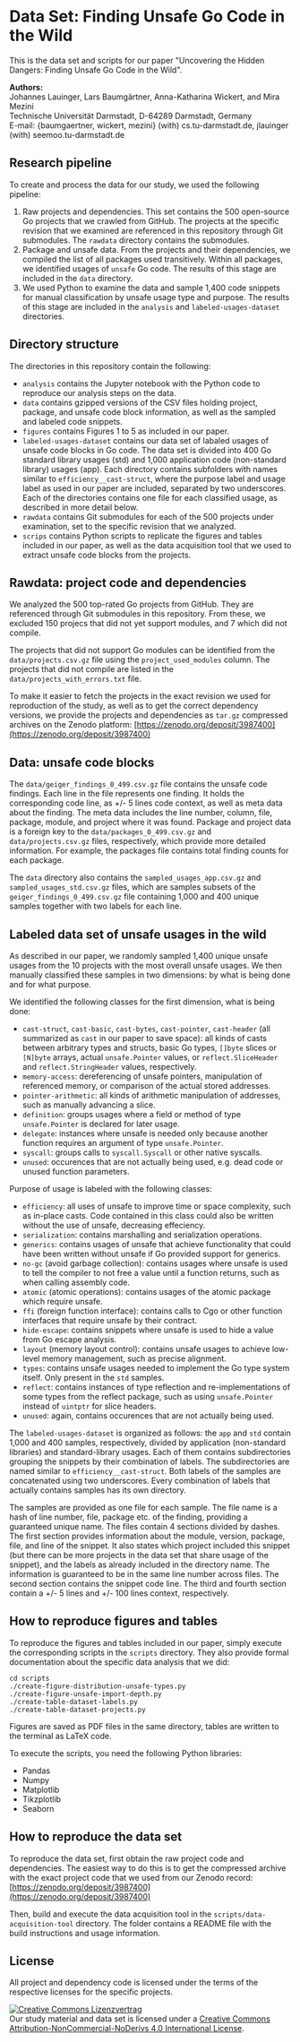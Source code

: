 # Data Set: Finding Unsafe Go Code in the Wild

This is the data set and scripts for our paper "Uncovering the Hidden Dangers: Finding Unsafe Go Code in the Wild".

**Authors:**  
Johannes Lauinger, Lars Baumgärtner, Anna-Katharina Wickert, and Mira Mezini  
Technische Universität Darmstadt, D-64289 Darmstadt, Germany  
E-mail: {baumgaertner, wickert, mezini} (with) cs.tu-darmstadt.de, jlauinger (with) seemoo.tu-darmstadt.de


## Research pipeline

To create and process the data for our study, we used the following pipeline:

 1. Raw projects and dependencies. This set contains the 500 open-source Go projects that we crawled from GitHub.
    The projects at the specific revision that we examined are referenced in this repository through Git submodules.
    The `rawdata` directory contains the submodules.
 2. Package and unsafe data. From the projects and their dependencies, we compiled the list of all packages used
    transitively. Within all packages, we identified usages of `unsafe` Go code. The results of this stage are
    included in the `data` directory.
 3. We used Python to examine the data and sample 1,400 code snippets for manual classification by unsafe usage type
    and purpose. The results of this stage are included in the `analysis` and `labeled-usages-dataset` directories.


## Directory structure

The directories in this repository contain the following:

 - `analysis` contains the Jupyter notebook with the Python code to reproduce our analysis steps on the data.
 - `data` contains gzipped versions of the CSV files holding project, package, and unsafe code block information,
   as well as the sampled and labeled code snippets.
 - `figures` contains Figures 1 to 5 as included in our paper.
 - `labeled-usages-dataset` contains our data set of labaled usages of unsafe code blocks in Go code. The data set
   is divided into 400 Go standard library usages (std) and 1,000 application code (non-standard library) usages
   (app). Each directory contains subfolders with names similar to `efficiency__cast-struct`, where the purpose
   label and usage label as used in our paper are included, separated by two underscores. Each of the directories
   contains one file for each classified usage, as described in more detail below.
 - `rawdata` contains Git submodules for each of the 500 projects under examination, set to the specific revision
   that we analyzed.
 - `scrips` contains Python scripts to replicate the figures and tables included in our paper, as well as the
   data acquisition tool that we used to extract unsafe code blocks from the projects.


## Rawdata: project code and dependencies

We analyzed the 500 top-rated Go projects from GitHub. They are referenced through Git submodules in this repository.
From these, we excluded 150 projecs that did not yet support modules, and 7 which did not compile.

The projects that did not support Go modules can be identified from the `data/projects.csv.gz` file using the
`project_used_modules` column. The projects that did not compile are listed in the `data/projects_with_errors.txt`
file.

To make it easier to fetch the projects in the exact revision we used for reproduction of the study, as well as to
get the correct dependency versions, we provide the projects and dependencies as `tar.gz` compressed archives on the
Zenodo platform: [https://zenodo.org/deposit/3987400](https://zenodo.org/deposit/3987400)


## Data: unsafe code blocks

The `data/geiger_findings_0_499.csv.gz` file contains the unsafe code findings. Each line in the file represents one
finding. It holds the corresponding code line, as +/- 5 lines code context, as well as meta data about the finding.
The meta data includes the line number, column, file, package, module, and project where it was found. Package and
project data is a foreign key to the `data/packages_0_499.csv.gz` and `data/projects.csv.gz` files, respectively,
which provide more detailed information. For example, the packages file contains total finding counts for each
package.

The `data` directory also contains the `sampled_usages_app.csv.gz` and `sampled_usages_std.csv.gz` files, which are
samples subsets of the `geiger_findings_0_499.csv.gz` file containing 1,000 and 400 unique samples together with two
labels for each line.


## Labeled data set of unsafe usages in the wild

As described in our paper, we randomly sampled 1,400 unique unsafe usages from the 10 projects with the most overall
unsafe usages. We then manually classified these samples in two dimensions: by what is being done and for what purpose.

We identified the following classes for the first dimension, what is being done:

 - `cast-struct`, `cast-basic`, `cast-bytes`, `cast-pointer`, `cast-header` (all summarized as `cast` in our paper to
   save space): all kinds of casts between arbitrary types and structs, basic Go types, `[]byte` slices or `[N]byte`
   arrays, actual `unsafe.Pointer` values, or `reflect.SliceHeader` and `reflect.StringHeader` values, respectively.
 - `memory-access`: dereferencing of unsafe pointers, manipulation of referenced memory, or comparison of the actual
   stored addresses.
 - `pointer-arithmetic`: all kinds of arithmetic manipulation of addresses, such as manually advancing a slice.
 - `definition`: groups usages where a field or method of type `unsafe.Pointer` is declared for later usage.
 - `delegate`: instances where unsafe is needed only because another function requires an argument of type `unsafe.Pointer`.
 - `syscall`: groups calls to `syscall.Syscall` or other native syscalls.
 - `unused`: occurences that are not actually being used, e.g. dead code or unused function parameters.

Purpose of usage is labeled with the following classes:

 - `efficiency`: all uses of unsafe to improve time or space complexity, such as in-place casts. Code contained in this class could also be written
   without the use of unsafe, decreasing effeciency.
 - `serialization`: contains marshalling and serialization operations.
 - `generics`: contains usages of unsafe that achieve functionality that could have been written without unsafe if Go provided
   support for generics.
 - `no-gc` (avoid garbage collection): contains usages where unsafe is used to tell the compiler to not free a value until
   a function returns, such as when calling assembly code.
 - `atomic` (atomic operations): contains usages of the atomic package which require unsafe.
 - `ffi` (foreign function interface): contains calls to Cgo or other function interfaces that require unsafe by their contract.
 - `hide-escape`: contains snippets where unsafe is used to hide a value from Go escape analysis.
 - `layout` (memory layout control): contains unsafe usages to achieve low-level memory management, such as precise alignment.
 - `types`: contains unsafe usages needed to implement the Go type system itself. Only present in the `std` samples.
 - `reflect`: contains instances of type reflection and re-implementations of some types from the reflect package,
   such as using `unsafe.Pointer` instead of `uintptr` for slice headers.
 - `unused`: again, contains occurences that are not actually being used.

The `labeled-usages-dataset` is organized as follows: the `app` and `std` contain 1,000 and 400 samples, respectively, divided by
application (non-standard libraries) and standard-library usages. Each of them contains subdirectories grouping the snippets by
their combination of labels. The subdirectories are named similar to `efficiency__cast-struct`. Both labels of the samples are
concatenated using two underscores. Every combination of labels that actually contains samples has its own directory.

The samples are provided as one file for each sample. The file name is a hash of line number, file, package etc. of the finding,
providing a guaranteed unique name. The files contain 4 sections divided by dashes. The first section provides information
about the module, version, package, file, and line of the snippet. It also states which project included this snippet (but
there can be more projects in the data set that share usage of the snippet), and the labels as already included in the directory
name. The information is guaranteed to be in the same line number across files. The second section contains the snippet
code line. The third and fourth section contain a +/- 5 lines and +/- 100 lines context, respectively.


## How to reproduce figures and tables

To reproduce the figures and tables included in our paper, simply execute the corresponding scripts in the `scripts` directory.
They also provide formal documentation about the specific data analysis that we did:

```
cd scripts
./create-figure-distribution-unsafe-types.py
./create-figure-unsafe-import-depth.py
./create-table-dataset-labels.py
./create-table-dataset-projects.py
```

Figures are saved as PDF files in the same directory, tables are written to the terminal as LaTeX code.

To execute the scripts, you need the following Python libraries:

 - Pandas
 - Numpy
 - Matplotlib
 - Tikzplotlib
 - Seaborn


## How to reproduce the data set

To reproduce the data set, first obtain the raw project code and dependencies. The easiest way to do this is to get the
compressed archive with the exact project code that we used from our Zenodo record:
[https://zenodo.org/deposit/3987400](https://zenodo.org/deposit/3987400)

Then, build and execute the data acquisition tool in the `scripts/data-acquisition-tool` directory. The folder contains
a README file with the build instructions and usage information.


## License

All project and dependency code is licensed under the terms of the respective licenses for the specific projects.

<a rel="license" href="http://creativecommons.org/licenses/by-nc-nd/4.0/"><img alt="Creative Commons Lizenzvertrag" style="border-width:0" src="https://i.creativecommons.org/l/by-nc-nd/4.0/88x31.png" /></a><br />Our study material and data set is licensed under a <a rel="license" href="http://creativecommons.org/licenses/by-nc-nd/4.0/">Creative Commons Attribution-NonCommercial-NoDerivs  4.0 International License</a>.

